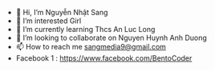 - 👋 Hi, I’m Nguyễn Nhật Sang
- 👀 I’m interested Girl
- 🌱 I’m currently learning Thcs An Luc Long
- 💞️ I’m looking to collaborate on Nguyen Huynh Anh Duong
- 📫 How to reach me sangmedia9@gmail.com
- Facebook 1 : https://www.facebook.com/BentoCoder
<!---
nns2k7/nns2k7 is a ✨ special ✨ repository because its `README.md` (this file) appears on your GitHub profile.
You can click the Preview link to take a look at your changes.
--->
